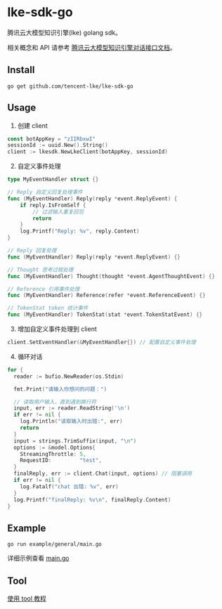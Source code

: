 # lke-sdk-go
腾讯云大模型知识引擎(lke) golang sdk。

相关概念和 API 请参考 [腾讯云大模型知识引擎对话接口文档](https://cloud.tencent.com/document/product/1759/105561)。

## Install
`go get github.com/tencent-lke/lke-sdk-go`

## Usage

1. 创建 client
```go
const botAppKey = "zIIRbxwI"
sessionId := uuid.New().String()
client := lkesdk.NewLkeClient(botAppKey, sessionId)
```

2. 自定义事件处理
```go
type MyEventHandler struct {}

// Reply 自定义回复处理事件
func (MyEventHandler) Reply(reply *event.ReplyEvent) {
	if reply.IsFromSelf {
		// 过滤输入重复回包
		return
	}
	log.Printf("Reply: %v", reply.Content)
}

// Reply 回复处理
func (MyEventHandler) Reply(reply *event.ReplyEvent) {}

// Thought 思考过程处理
func (MyEventHandler) Thought(thought *event.AgentThoughtEvent) {}

// Reference 引用事件处理
func (MyEventHandler) Reference(refer *event.ReferenceEvent) {}

// TokenStat token 统计事件
func (MyEventHandler) TokenStat(stat *event.TokenStatEvent) {}

```

3. 增加自定义事件处理到 client
```go
client.SetEventHandler(&MyEventHandler{}) // 配置自定义事件处理
```

4. 循环对话
```go
for {
  reader := bufio.NewReader(os.Stdin)

  fmt.Print("请输入你想问的问题：")

  // 读取用户输入，直到遇到换行符
  input, err := reader.ReadString('\n')
  if err != nil {
    log.Println("读取输入时出错:", err)
    return
  }
  input = strings.TrimSuffix(input, "\n")
  options := &model.Options{
    StreamingThrottle: 5,
    RequestID:         "test",
  }
  finalReply, err := client.Chat(input, options) // 阻塞调用
  if err != nil {
    log.Fatalf("chat 出错: %v", err)
  }
  log.Printf("finalReply: %v\n", finalReply.Content)
}
```

## Example
`go run example/general/main.go`

详细示例查看 [main.go](https://github.com/tencent-lke/lke-sdk-go/blob/main/example/general/main.go)

## Tool
[使用 tool 教程](https://github.com/tencent-lke/lke-sdk-go/blob/main/tool/readme.md)